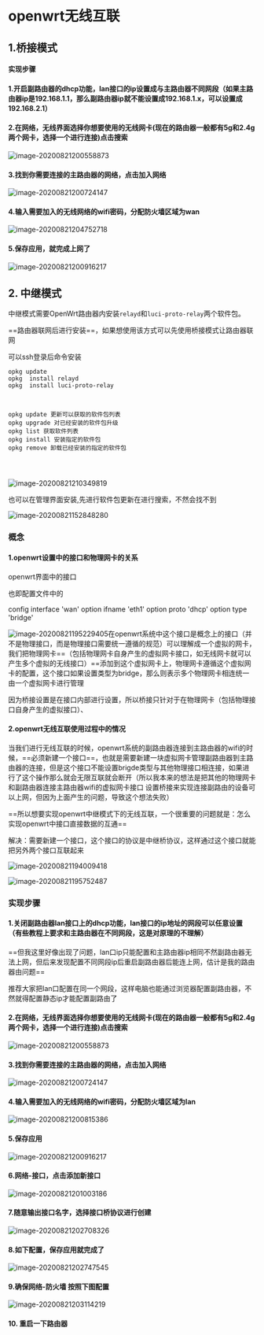# openwrt无线互联

## 1.桥接模式

#### 实现步骤

#### 1.开启副路由器的dhcp功能，lan接口的ip设置成与主路由器不同网段（如果主路由器ip是192.168.1.1，那么副路由器ip就不能设置成192.168.1.x，可以设置成192.168.2.1）

#### 2.在网络，无线界面选择你想要使用的无线网卡(现在的路由器一般都有5g和2.4g两个网卡，选择一个进行连接)点击搜索

![image-20200821200558873](https://raw.githubusercontent.com/yusenyi123/pictures1/master/imgs/20200827164316.png)

#### 3.找到你需要连接的主路由器的网络，点击加入网络

![image-20200821200724147](https://raw.githubusercontent.com/yusenyi123/pictures1/master/imgs/20200827164322.png)

#### 4.输入需要加入的无线网络的wifi密码，分配防火墙区域为wan

![image-20200821204752718](https://raw.githubusercontent.com/yusenyi123/pictures1/master/imgs/20200827164330.png)

#### 5.保存应用，就完成上网了

![image-20200821200916217](https://raw.githubusercontent.com/yusenyi123/pictures1/master/imgs/20200827164337.png)

## 2. 中继模式

中继模式需要OpenWrt路由器内安装`relayd`和`luci-proto-relay`两个软件包。

==路由器联网后进行安装==，如果想使用该方式可以先使用桥接模式让路由器联网

可以ssh登录后命令安装

```
opkg update
opkg  install relayd
opkg  install luci-proto-relay



opkg update 更新可以获取的软件包列表
opkg upgrade 对已经安装的软件包升级
opkg list 获取软件列表
opkg install 安装指定的软件包
opkg remove 卸载已经安装的指定的软件包




```

![image-20200821210349819](https://raw.githubusercontent.com/yusenyi123/pictures1/master/imgs/20200827164344.png)

也可以在管理界面安装,先进行软件包更新在进行搜索，不然会找不到

![image-20200821152848280](https://raw.githubusercontent.com/yusenyi123/pictures1/master/imgs/20200827164353.png)

### 概念

#### 1.openwrt设置中的接口和物理网卡的关系

openwrt界面中的接口

也即配置文件中的

config interface 'wan'
	option ifname 'eth1'
	option proto 'dhcp'
	option type 'bridge'



![image-20200821195229405](https://raw.githubusercontent.com/yusenyi123/pictures1/master/imgs/20200827164358.png)在openwrt系统中这个接口是概念上的接口（并不是物理接口，而是物理接口需要统一遵循的规范）可以理解成一个虚拟的网卡，我们把物理网卡==（包括物理网卡自身产生的虚拟网卡接口，如无线网卡就可以产生多个虚拟的无线接口）==添加到这个虚拟网卡上，物理网卡遵循这个虚拟网卡的配置，这个接口如果设置类型为bridge，那么则表示多个物理网卡相连统一由一个虚拟网卡进行管理

因为桥接设置是在接口内部进行设置，所以桥接只针对于在物理网卡（包括物理接口自身产生的虚拟接口）、

#### 2.openwrt无线互联使用过程中的情况

当我们进行无线互联的时候，openwrt系统的副路由器连接到主路由器的wifi的时候，==必须新建一个接口==，也就是需要新建一块虚拟网卡管理副路由器到主路由器的连接，但是这个接口不能设置brigde类型与其他物理接口相连接，如果进行了这个操作那么就会无限互联就会断开（所以我本来的想法是把其他的物理网卡和副路由器连接主路由器wifi的虚拟网卡接口 设置桥接来实现连接副路由的设备可以上网，但因为上面产生的问题，导致这个想法失败）



==所以想要实现openwrt中继模式下的无线互联，一个很重要的问题就是：怎么实现openwrt中接口直接数据的互通==

解决：需要新建一个接口，这个接口的协议是中继桥协议，这样通过这个接口就能把另外两个接口互联起来

![image-20200821194009418](https://raw.githubusercontent.com/yusenyi123/pictures1/master/imgs/20200827164406.png)

![image-20200821195752487](https://raw.githubusercontent.com/yusenyi123/pictures1/master/imgs/20200827164413.png)

### 实现步骤

#### 1.关闭副路由器lan接口上的dhcp功能，lan接口的ip地址的网段可以任意设置（有些教程上要求和主路由器在不同网段，这是对原理的不理解）

==但我这里好像出现了问题，lan口ip只能配置和主路由器ip相同不然副路由器无法上网，但后来发现配置不同网段ip后重启副路由器后能连上网，估计是我的路由器由问题==

推荐大家把lan口配置在同一个网段，这样电脑也能通过浏览器配置副路由器，不然就得配置静态ip才能配置副路由了

#### 2.在网络，无线界面选择你想要使用的无线网卡(现在的路由器一般都有5g和2.4g两个网卡，选择一个进行连接)点击搜索

![image-20200821200558873](https://raw.githubusercontent.com/yusenyi123/pictures1/master/imgs/20200827164422.png)

#### 3.找到你需要连接的主路由器的网络，点击加入网络

![image-20200821200724147](https://raw.githubusercontent.com/yusenyi123/pictures1/master/imgs/20200827164429.png)

#### 4.输入需要加入的无线网络的wifi密码，分配防火墙区域为lan

![image-20200821200815386](https://raw.githubusercontent.com/yusenyi123/pictures1/master/imgs/20200827164440.png)

#### 5.保存应用

![image-20200821200916217](https://raw.githubusercontent.com/yusenyi123/pictures1/master/imgs/20200827164446.png)

#### 6.网络-接口，点击添加新接口

![image-20200821201003186](https://raw.githubusercontent.com/yusenyi123/pictures1/master/imgs/20200827164455.png)

#### 7.随意输出接口名字，选择接口桥协议进行创建

![image-20200821202708326](https://raw.githubusercontent.com/yusenyi123/pictures1/master/imgs/20200827164502.png)

#### 8.如下配置，保存应用就完成了

![image-20200821202747545](https://raw.githubusercontent.com/yusenyi123/pictures1/master/imgs/20200827164508.png)

#### 9.确保网络-防火墙 按照下图配置

![image-20200821203114219](https://raw.githubusercontent.com/yusenyi123/pictures1/master/imgs/20200827164515.png)

#### 10. 重启一下路由器

